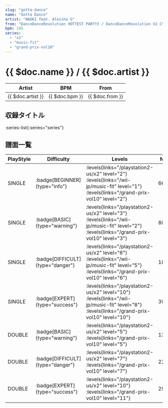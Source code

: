 ```yaml
---
slug: "gotta-dance"
name: "Gotta Dance"
artist: "NAOKI feat. Aleisha G"
from: "DanceDanceRevolution HOTTEST PARTY3 / DanceDanceRevolution X2 CS"
bpm: 145
series:
  - "x2"
  - "music-fit"
  - "grand-prix-vol10"
---
```


# {{ $doc.name }} / {{ $doc.artist }}

|Artist|BPM|From|
|------|---|----|
|{{ $doc.artist }}|{{ $doc.bpm }}|{{ $doc.from }}|

## 収録タイトル

:series-list{:series="series"}

## 譜面一覧

|PlayStyle|Difficulty|Levels|Notes|Movie|
|---------|----------|------|-----|-----|
|SINGLE| :badge[BEGINNER]{type="info"}| :levels{links="/playstation2-us/x2" level="2"} :levels{links="/wii-jp/music-fit" level="1"} :levels{links="/grand-prix-vol10" level="2"}|66/0||
|SINGLE| :badge[BASIC]{type="warning"}| :levels{links="/playstation2-us/x2" level="3"} :levels{links="/wii-jp/music-fit" level="2"} :levels{links="/grand-prix-vol10" level="3"}|80/11||
|SINGLE| :badge[DIFFICULT]{type="danger"}| :levels{links="/playstation2-us/x2" level="6"} :levels{links="/wii-jp/music-fit" level="5"} :levels{links="/grand-prix-vol10" level="6"}|185/18||
|SINGLE| :badge[EXPERT]{type="success"}| :levels{links="/playstation2-us/x2" level="10"} :levels{links="/wii-jp/music-fit" level="8"} :levels{links="/grand-prix-vol10" level="10"}|307/18||
|DOUBLE| :badge[BASIC]{type="warning"}| :levels{links="/playstation2-us/x2" level="5"} :levels{links="/grand-prix-vol10" level="5"}|138/19||
|DOUBLE| :badge[DIFFICULT]{type="danger"}| :levels{links="/playstation2-us/x2" level="7"} :levels{links="/grand-prix-vol10" level="7"}|220/28||
|DOUBLE| :badge[EXPERT]{type="success"}| :levels{links="/playstation2-us/x2" level="10"} :levels{links="/grand-prix-vol10" level="11"}|295/19||
